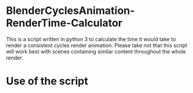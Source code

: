 # BlenderCyclesAnimation-RenderTime-Calculator
This is a script written in python 3 to calculate the time it would take to render a consistent cycles render animation.
Please take not that this script will work best with scenes containing similar content throughout the whole render.

# Use of the script
